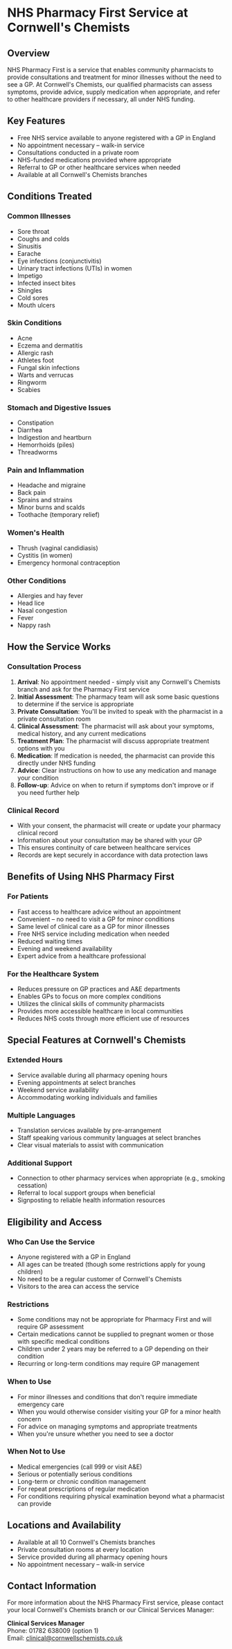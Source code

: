 # NHS Pharmacy First Service at Cornwell's Chemists

## Overview
NHS Pharmacy First is a service that enables community pharmacists to provide consultations and treatment for minor illnesses without the need to see a GP. At Cornwell's Chemists, our qualified pharmacists can assess symptoms, provide advice, supply medication when appropriate, and refer to other healthcare providers if necessary, all under NHS funding.

## Key Features
- Free NHS service available to anyone registered with a GP in England
- No appointment necessary – walk-in service
- Consultations conducted in a private room
- NHS-funded medications provided where appropriate
- Referral to GP or other healthcare services when needed
- Available at all Cornwell's Chemists branches

## Conditions Treated

### Common Illnesses
- Sore throat
- Coughs and colds
- Sinusitis
- Earache
- Eye infections (conjunctivitis)
- Urinary tract infections (UTIs) in women
- Impetigo
- Infected insect bites
- Shingles
- Cold sores
- Mouth ulcers

### Skin Conditions
- Acne
- Eczema and dermatitis
- Allergic rash
- Athletes foot
- Fungal skin infections
- Warts and verrucas
- Ringworm
- Scabies

### Stomach and Digestive Issues
- Constipation
- Diarrhea
- Indigestion and heartburn
- Hemorrhoids (piles)
- Threadworms

### Pain and Inflammation
- Headache and migraine
- Back pain
- Sprains and strains
- Minor burns and scalds
- Toothache (temporary relief)

### Women's Health
- Thrush (vaginal candidiasis)
- Cystitis (in women)
- Emergency hormonal contraception

### Other Conditions
- Allergies and hay fever
- Head lice
- Nasal congestion
- Fever
- Nappy rash

## How the Service Works

### Consultation Process
1. **Arrival**: No appointment needed - simply visit any Cornwell's Chemists branch and ask for the Pharmacy First service
2. **Initial Assessment**: The pharmacy team will ask some basic questions to determine if the service is appropriate
3. **Private Consultation**: You'll be invited to speak with the pharmacist in a private consultation room
4. **Clinical Assessment**: The pharmacist will ask about your symptoms, medical history, and any current medications
5. **Treatment Plan**: The pharmacist will discuss appropriate treatment options with you
6. **Medication**: If medication is needed, the pharmacist can provide this directly under NHS funding
7. **Advice**: Clear instructions on how to use any medication and manage your condition
8. **Follow-up**: Advice on when to return if symptoms don't improve or if you need further help

### Clinical Record
- With your consent, the pharmacist will create or update your pharmacy clinical record
- Information about your consultation may be shared with your GP
- This ensures continuity of care between healthcare services
- Records are kept securely in accordance with data protection laws

## Benefits of Using NHS Pharmacy First

### For Patients
- Fast access to healthcare advice without an appointment
- Convenient – no need to visit a GP for minor conditions
- Same level of clinical care as a GP for minor illnesses
- Free NHS service including medication when needed
- Reduced waiting times
- Evening and weekend availability
- Expert advice from a healthcare professional

### For the Healthcare System
- Reduces pressure on GP practices and A&E departments
- Enables GPs to focus on more complex conditions
- Utilizes the clinical skills of community pharmacists
- Provides more accessible healthcare in local communities
- Reduces NHS costs through more efficient use of resources

## Special Features at Cornwell's Chemists

### Extended Hours
- Service available during all pharmacy opening hours
- Evening appointments at select branches
- Weekend service availability
- Accommodating working individuals and families

### Multiple Languages
- Translation services available by pre-arrangement
- Staff speaking various community languages at select branches
- Clear visual materials to assist with communication

### Additional Support
- Connection to other pharmacy services when appropriate (e.g., smoking cessation)
- Referral to local support groups when beneficial
- Signposting to reliable health information resources

## Eligibility and Access

### Who Can Use the Service
- Anyone registered with a GP in England
- All ages can be treated (though some restrictions apply for young children)
- No need to be a regular customer of Cornwell's Chemists
- Visitors to the area can access the service

### Restrictions
- Some conditions may not be appropriate for Pharmacy First and will require GP assessment
- Certain medications cannot be supplied to pregnant women or those with specific medical conditions
- Children under 2 years may be referred to a GP depending on their condition
- Recurring or long-term conditions may require GP management

### When to Use
- For minor illnesses and conditions that don't require immediate emergency care
- When you would otherwise consider visiting your GP for a minor health concern
- For advice on managing symptoms and appropriate treatments
- When you're unsure whether you need to see a doctor

### When Not to Use
- Medical emergencies (call 999 or visit A&E)
- Serious or potentially serious conditions
- Long-term or chronic condition management
- For repeat prescriptions of regular medication
- For conditions requiring physical examination beyond what a pharmacist can provide

## Locations and Availability
- Available at all 10 Cornwell's Chemists branches
- Private consultation rooms at every location
- Service provided during all pharmacy opening hours
- No appointment necessary – walk-in service

## Contact Information
For more information about the NHS Pharmacy First service, please contact your local Cornwell's Chemists branch or our Clinical Services Manager:

**Clinical Services Manager**  
Phone: 01782 638009 (option 1)  
Email: clinical@cornwellschemists.co.uk 